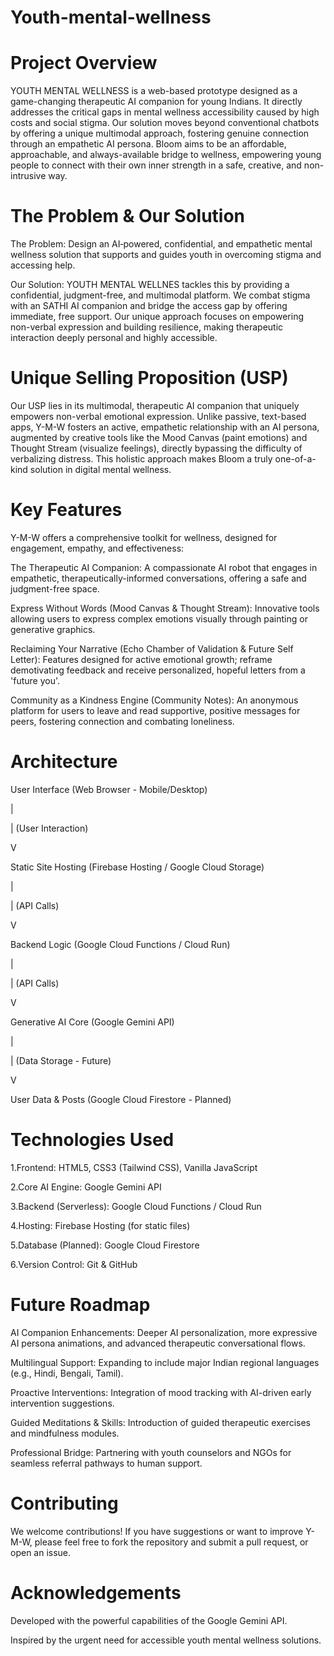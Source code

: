 # Youth-mental-wellness

# Project Overview
YOUTH MENTAL WELLNESS is a web-based prototype designed as a game-changing therapeutic AI companion for young Indians. It directly addresses the critical gaps in mental wellness accessibility caused by high costs and social stigma. Our solution moves beyond conventional chatbots by offering a unique multimodal approach, fostering genuine connection through an empathetic AI persona. Bloom aims to be an affordable, approachable, and always-available bridge to wellness, empowering young people to connect with their own inner strength in a safe, creative, and non-intrusive way.
# The Problem & Our Solution
The Problem: Design an AI‑powered, confidential, and empathetic mental wellness solution that supports and guides youth in overcoming stigma and accessing help.

Our Solution: YOUTH MENTAL WELLNES tackles this by providing a confidential, judgment-free, and multimodal platform. We combat stigma with an SATHI AI companion and bridge the access gap by offering immediate, free support. Our unique approach focuses on empowering non-verbal expression and building resilience, making therapeutic interaction deeply personal and highly accessible.
# Unique Selling Proposition (USP)
Our USP lies in its multimodal, therapeutic AI companion that uniquely empowers non-verbal emotional expression. Unlike passive, text-based apps, Y-M-W fosters an active, empathetic relationship with an AI persona, augmented by creative tools like the Mood Canvas (paint emotions) and Thought Stream (visualize feelings), directly bypassing the difficulty of verbalizing distress. This holistic approach makes Bloom a truly one-of-a-kind solution in digital mental wellness.
# Key Features
Y-M-W offers a comprehensive toolkit for wellness, designed for engagement, empathy, and effectiveness:

The Therapeutic AI Companion: A compassionate AI robot that engages in empathetic, therapeutically-informed conversations, offering a safe and judgment-free space.

Express Without Words (Mood Canvas & Thought Stream): Innovative tools allowing users to express complex emotions visually through painting or generative graphics.

Reclaiming Your Narrative (Echo Chamber of Validation & Future Self Letter): Features designed for active emotional growth; reframe demotivating feedback and receive personalized, hopeful letters from a 'future you'.

Community as a Kindness Engine (Community Notes): An anonymous platform for users to leave and read supportive, positive messages for peers, fostering connection and combating loneliness.
 # Architecture

User Interface (Web Browser - Mobile/Desktop)

|

|  (User Interaction)

V

Static Site Hosting (Firebase Hosting / Google Cloud Storage)

|

|  (API Calls)

V

Backend Logic (Google Cloud Functions / Cloud Run)

|

|  (API Calls)

V

Generative AI Core (Google Gemini API)

|

|  (Data Storage - Future)

V

User Data & Posts (Google Cloud Firestore - Planned)
# Technologies Used
  
  1.Frontend: HTML5, CSS3 (Tailwind CSS), Vanilla JavaScript
  
  2.Core AI Engine: Google Gemini API
  
  3.Backend (Serverless): Google Cloud Functions / Cloud Run
  
  4.Hosting: Firebase Hosting (for static files)
  
  5.Database (Planned): Google Cloud Firestore
  
  6.Version Control: Git & GitHub
# Future Roadmap
AI Companion Enhancements: Deeper AI personalization, more expressive AI persona animations, and advanced therapeutic conversational flows.

Multilingual Support: Expanding to include major Indian regional languages (e.g., Hindi, Bengali, Tamil).

Proactive Interventions: Integration of mood tracking with AI-driven early intervention suggestions.

Guided Meditations & Skills: Introduction of guided therapeutic exercises and mindfulness modules.

Professional Bridge: Partnering with youth counselors and NGOs for seamless referral pathways to human support.
# Contributing
We welcome contributions! If you have suggestions or want to improve Y-M-W, please feel free to fork the repository and submit a pull request, or open an issue.
# Acknowledgements
Developed with the powerful capabilities of the Google Gemini API.

Inspired by the urgent need for accessible youth mental wellness solutions.
